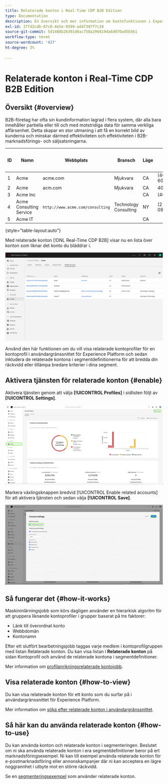 ```yaml
---
title: Relaterade konton i Real-Time CDP B2B Edition
type: Documentation
description: En översikt och mer information om kontofunktionen i Experience Platform Real-Time CDP B2B.
exl-id: 37fd2cdb-87c0-4e5e-9599-ad4f397f7c28
source-git-commit: 5d1488b26391d8ac758a2968194a6d070ad5b561
workflow-type: tm+mt
source-wordcount: '427'
ht-degree: 3%

---
```


# Relaterade konton i Real-Time CDP B2B Edition

## Översikt {#overview}

B2B-företag har ofta sin kundinformation lagrad i flera system, där alla bara innehåller partiella eller till och med motstridiga data för samma verkliga affärsenhet. Detta skapar en stor utmaning i att få en korrekt bild av kunderna och minskar därmed effektiviteten och effektiviteten i B2B-marknadsförings- och säljsatsningarna.

| ID | Namn | Webbplats | Bransch | Läge | Telefon | Har öppen affärsmöjlighet med belopp > `$1 million` |
|---|---|---|---|---|---|---|
| 1 | Acme | acme.com | Mjukvara | CA | (408)536-6000 |  |
| 2 | Acme | acm.com | Mjukvara | CA | 4085366000 | x |
| 3 | Acme Inc |  |  | CA | (408)5366000 |  |
| 4 | Acme Consulting Service | `http://www.acme.com/consulting` | Technology Consulting | NY | (212)471-0904 | x |
| 5 | Acme IT |  |  | CA |  |  |

{style=&quot;table-layout:auto&quot;}

Med relaterade konton [!DNL Real-Time CDP B2B] visar nu en lista över konton som liknar det konto du bläddrar i.

![Skärm som visar relaterade konton i användargränssnittet för Experience Platform.](/help/rtcdp/b2b-ai-ml-services/assets/related-accounts-in-ui.png)

Använd den här funktionen om du vill visa relaterade kontoprofiler för en kontoprofil i användargränssnittet för Experience Platform och sedan inkludera de relaterade kontona i segmentdefinitionerna för att bredda din räckvidd eller tillämpa bredare kriterier i dina segment.

## Aktivera tjänsten för relaterade konton {#enable}

Aktivera tjänsten genom att välja **[!UICONTROL Profiles]** i sidlisten följt av **[!UICONTROL Settings]**.

![Markeringsprofiler och inställningar för användargränssnittet i Experience Platform.](../assets/../b2b-ai-ml-services/assets/related-account-settings.png)

Markera växlingsknappen bredvid [!UICONTROL Enable related accounts] för att aktivera tjänsten och sedan välja **[!UICONTROL Save]**.

![Skärmmarkeringen för kontoinställningar visar hur du växlar och sparar.](../assets/../b2b-ai-ml-services/assets/related-account-toggle.png)

## Så fungerar det {#how-it-works}

Maskininlärningsjobb som körs dagligen använder en hierarkisk algoritm för att gruppera liknande kontoprofiler i grupper baserat på tre faktorer:

* Länk till överordnat konto
* Webbdomän
* Kontonamn

Efter ett slutfört bearbetningsjobb taggas varje medlem i kontoprofilgruppen med listan Relaterade konton. Du kan visa listan i **Relaterade konton** på sidan Kontoprofil och använd de relaterade kontona i segmentdefinitioner.

Mer information om [profilanrikningsrelaterade kontojobb](/help/dataflows/ui/b2b/monitor-profile-enrichment.md).

## Visa relaterade konton {#how-to-view}

Du kan visa relaterade konton för ett konto som du surfar på i användargränssnittet för Experience Platform.

Mer information om [söka efter relaterade konton i användargränssnittet](/help/rtcdp/accounts/account-profile-ui-guide.md#related-accounts-tab).

## Så här kan du använda relaterade konton {#how-to-use}

Du kan använda konton och relaterade konton i segmenteringen. Beslutet om ni ska använda relaterade konton i era segmentdefinitioner beror på ert marknadsföringsexempel. Ni kan till exempel använda relaterade konton för e-postmarknadsföring eller annonskampanjer där ni kan acceptera en lägre noggrannhet i utbyte mot en större räckvidd.

Se en [segmenteringsexempel](/help/rtcdp/segmentation/b2b.md#related-accounts) som använder relaterade konton.
